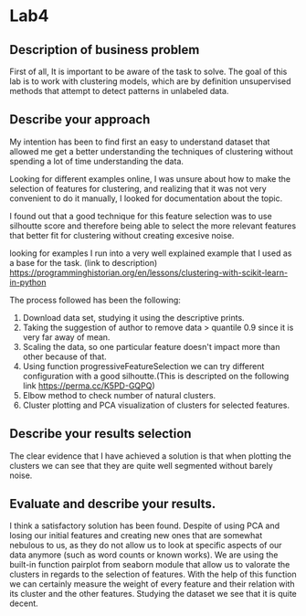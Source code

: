 # Lab4
## Description of business problem
First of all, It is important to be aware of the task to solve. The goal of this lab is to work with clustering models, 
which are by definition unsupervised methods that attempt to detect patterns in unlabeled data.


## Describe your approach
My intention has been to find first an easy to understand dataset that allowed me get a better understanding
the techniques of clustering without spending a lot of time understanding the data.

Looking for different examples online, I was unsure about how to make the selection of features
for clustering, and realizing that it was not very convenient to do it manually, I looked for documentation about the topic. 

I found out that a good technique for this feature selection was to use silhoutte score and therefore
being able to select the more relevant features that better fit for clustering without creating excesive noise.

looking for examples I run into a very well explained example that I used as a base for the task.
(link to description) https://programminghistorian.org/en/lessons/clustering-with-scikit-learn-in-python

The process followed has been the following:  
1. Download data set, studying it using the descriptive prints.
2. Taking the suggestion of author to remove data > quantile 0.9 since it is very far away of mean.
3. Scaling the data, so  one particular feature doesn't impact more than other because of that.
4. Using function progressiveFeatureSelection we can try different configuration with a good silhoutte.(This is descripted on the
following link https://perma.cc/K5PD-GQPQ)
5. Elbow method to check number of natural clusters.
6. Cluster plotting and PCA visualization of clusters for selected features.


## Describe your results selection
 The clear evidence that I have achieved a solution is that when plotting the clusters
 we can see that they are quite well segmented without barely noise.

## Evaluate and describe your results.
 I think a satisfactory solution has been found. Despite
 of using PCA and losing our initial features and creating new ones 
 that are somewhat nebulous to us, as they do not allow us to look at 
 specific aspects of our data anymore (such as word counts or known works).
 We are using the built-in function pairplot from seaborn module that allow us
 to valorate the clusters in regards to the selection of features. With the help of this 
 function we can certainly measure the weight of every feature and their relation with its cluster and
 the other features. Studying the dataset we see that it is quite decent.





